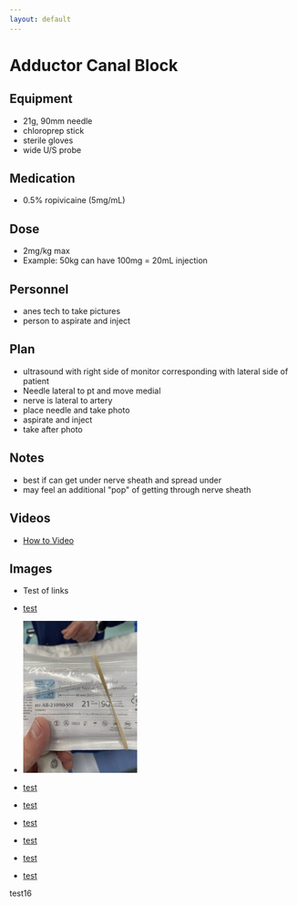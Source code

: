 ```yaml
---
layout: default
---
```


# Adductor Canal Block

## Equipment
* 21g, 90mm needle
* chloroprep stick
* sterile gloves
* wide U/S probe

## Medication
* 0.5% ropivicaine (5mg/mL)

## Dose
* 2mg/kg max
* Example: 50kg can have 100mg = 20mL injection

## Personnel
  * anes tech to take pictures
  * person to aspirate and inject

## Plan
* ultrasound with right side of monitor corresponding with lateral side of patient
* Needle lateral to pt and move medial
* nerve is lateral to artery
* place needle and take photo
* aspirate and inject
* take after photo

## Notes
* best if can get under nerve sheath and spread under
* may feel an additional "pop" of getting through nerve sheath

## Videos
* [How to Video](https://youtu.be/aiW_rQRKpnw)

## Images

* Test of links
* [test](https://drzavaleta.github.io/CC-Anesthesia/docs/assets/images/21g_90mm_size.jpeg)

* ![test](../docs/assets/images/21g_90mm_size.jpeg)
* [test](../docs/assets/images/21g_90mm_size.jpeg)

* [test](./docs/assets/images/21g_90mm_size.jpeg)

* [test](/docs/assets/images/21g_90mm_size.jpeg)
* [test](docs/assets/images/21g_90mm_size.jpeg)
* [test](/assets/images/21g_90mm_size.jpeg)
* [test](assets/images/21g_90mm_size.jpeg)

test16